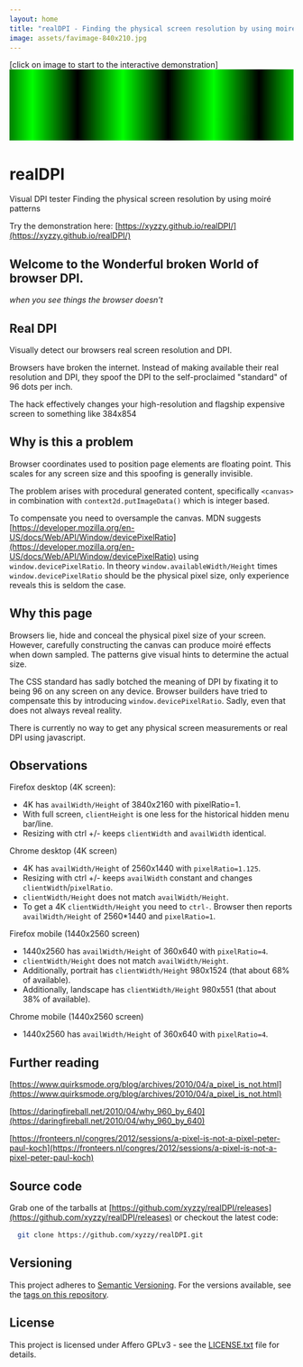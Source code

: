 ```yaml
---
layout: home
title: "realDPI - Finding the physical screen resolution by using moiré patterns"
image: assets/favimage-840x210.jpg
---
```


\[click on image to start to the interactive demonstration\]
[![teaser](assets/favimage-840x210.jpg)](https://xyzzy.github.io/realDPI/)

# realDPI
Visual DPI tester
Finding the physical screen resolution by using moiré patterns

Try the demonstration here: [https://xyzzy.github.io/realDPI/](https://xyzzy.github.io/realDPI/)

## Welcome to the Wonderful broken World of browser DPI.

*when you see things the browser doesn't*

## Real DPI

Visually detect our browsers real screen resolution and DPI.

Browsers have broken the internet. Instead of making available their real resolution and DPI, they spoof the DPI to the self-proclaimed "standard" of 96 dots per inch.

The hack effectively changes your high-resolution and flagship expensive screen to something like 384x854

## Why is this a problem

Browser coordinates used to position page elements are floating point. This scales for any screen size and this spoofing is generally invisible.

The problem arises with procedural generated content, specifically `<canvas>` in combination with `context2d.putImageData()` which is integer based.

To compensate you need to oversample the canvas. MDN suggests [https://developer.mozilla.org/en-US/docs/Web/API/Window/devicePixelRatio](https://developer.mozilla.org/en-US/docs/Web/API/Window/devicePixelRatio) using `window.devicePixelRatio`.
In theory `window.availableWidth/Height` times `window.devicePixelRatio` should be the physical pixel size, only experience reveals this is seldom the case.

## Why this page

Browsers lie, hide and conceal the physical pixel size of your screen.
However, carefully constructing the canvas can produce moiré effects when down sampled.
The patterns give visual hints to determine the actual size.

The CSS standard has sadly botched the meaning of DPI by fixating it to being 96 on any screen on any device.
Browser builders have tried to compensate this by introducing `window.devicePixelRatio`.
Sadly, even that does not always reveal reality.

There is currently no way to get any physical screen measurements or real DPI using javascript.

## Observations

Firefox desktop (4K screen):

- 4K has `availWidth/Height` of 3840x2160 with pixelRatio=1.
- With full screen, `clientHeight` is one less for the historical hidden menu bar/line.
- Resizing with ctrl +/- keeps `clientWidth` and `availWidth` identical.

Chrome desktop (4K screen)

- 4K has `availWidth/Height` of 2560x1440 with `pixelRatio=1.125`.
- Resizing with ctrl +/- keeps `availWidth` constant and changes `clientWidth`/`pixelRatio`.
- `clientWidth/Height` does not match `availWidth/Height`.
- To get a 4K `clientWidth/Height` you need to `ctrl-`. Browser then reports `availWidth/Height` of 2560*1440 and `pixelRatio=1`.

Firefox mobile (1440x2560 screen)

- 1440x2560 has `availWidth/Height` of 360x640 with `pixelRatio=4`.
- `clientWidth/Height` does not match `availWidth/Height`.
- Additionally, portrait has `clientWidth/Height` 980x1524  (that about 68% of available).
- Additionally, landscape has `clientWidth/Height` 980x551  (that about 38% of available).

Chrome mobile (1440x2560 screen)
- 1440x2560 has `availWidth/Height` of 360x640 with `pixelRatio=4`.

## Further reading

[https://www.quirksmode.org/blog/archives/2010/04/a_pixel_is_not.html](https://www.quirksmode.org/blog/archives/2010/04/a_pixel_is_not.html)

[https://daringfireball.net/2010/04/why_960_by_640](https://daringfireball.net/2010/04/why_960_by_640)

[https://fronteers.nl/congres/2012/sessions/a-pixel-is-not-a-pixel-peter-paul-koch](https://fronteers.nl/congres/2012/sessions/a-pixel-is-not-a-pixel-peter-paul-koch)

## Source code

Grab one of the tarballs at [https://github.com/xyzzy/realDPI/releases](https://github.com/xyzzy/realDPI/releases) or checkout the latest code:

```sh
  git clone https://github.com/xyzzy/realDPI.git
```

## Versioning

This project adheres to [Semantic Versioning](http://semver.org/spec/v2.0.0.html).
For the versions available, see the [tags on this repository](https://github.com/xyzzy/realDPI/tags).

## License

This project is licensed under Affero GPLv3 - see the [LICENSE.txt](LICENSE.txt) file for details.
